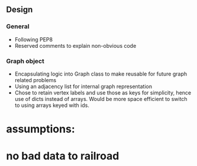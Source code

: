 
## Design

### General

* Following PEP8
* Reserved comments to explain non-obvious code

### Graph object

* Encapsulating logic into Graph class to make reusable for future graph related problems
* Using an adjacency list for internal graph representation
* Chose to retain vertex labels and use those as keys for simplicity, hence use of dicts instead of arrays. Would be more space efficient to switch to using arrays keyed with ids.

# assumptions:
# no bad data to railroad
